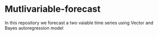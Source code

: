 # Mutlivariable-forecast
In this repository we forecast a two vaiable time series using Vector and Bayes autoregression model 
